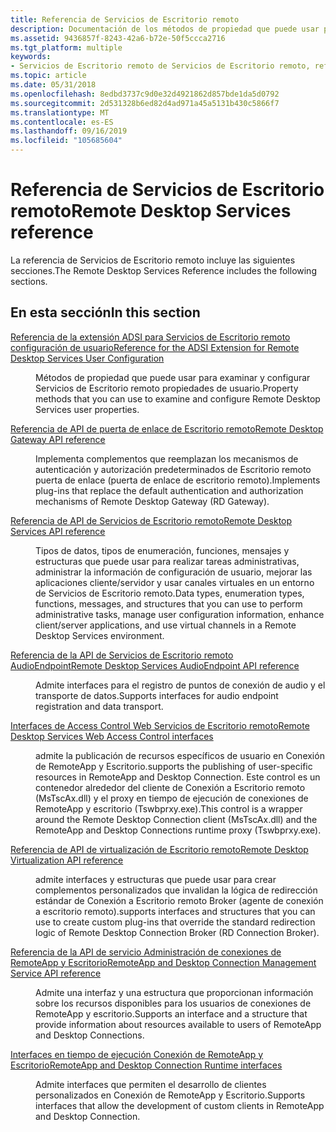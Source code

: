 ```yaml
---
title: Referencia de Servicios de Escritorio remoto
description: Documentación de los métodos de propiedad que puede usar para examinar y configurar Servicios de Escritorio remoto propiedades de usuario. También se documentan las funciones, estructuras y Conexión web a Escritorio remoto las interfaces que admiten scripts. Servicios de Escritorio remoto
ms.assetid: 9436857f-8243-42a6-b72e-50f5ccca2716
ms.tgt_platform: multiple
keywords:
- Servicios de Escritorio remoto de Servicios de Escritorio remoto, referencia
ms.topic: article
ms.date: 05/31/2018
ms.openlocfilehash: 8edbd3737c9d0e32d4921862d857bde1da5d0792
ms.sourcegitcommit: 2d531328b6ed82d4ad971a45a5131b430c5866f7
ms.translationtype: MT
ms.contentlocale: es-ES
ms.lasthandoff: 09/16/2019
ms.locfileid: "105685604"
---
```

# <a name="remote-desktop-services-reference"></a><span data-ttu-id="2d3c9-105">Referencia de Servicios de Escritorio remoto</span><span class="sxs-lookup"><span data-stu-id="2d3c9-105">Remote Desktop Services reference</span></span>

<span data-ttu-id="2d3c9-106">La referencia de Servicios de Escritorio remoto incluye las siguientes secciones.</span><span class="sxs-lookup"><span data-stu-id="2d3c9-106">The Remote Desktop Services Reference includes the following sections.</span></span>

## <a name="in-this-section"></a><span data-ttu-id="2d3c9-107">En esta sección</span><span class="sxs-lookup"><span data-stu-id="2d3c9-107">In this section</span></span>

<dl> <dt>

[<span data-ttu-id="2d3c9-108">Referencia de la extensión ADSI para Servicios de Escritorio remoto configuración de usuario</span><span class="sxs-lookup"><span data-stu-id="2d3c9-108">Reference for the ADSI Extension for Remote Desktop Services User Configuration</span></span>](reference-for-the-adsi-extension-for-terminal-services-user-configuration.md)
</dt> <dd>

<span data-ttu-id="2d3c9-109">Métodos de propiedad que puede usar para examinar y configurar Servicios de Escritorio remoto propiedades de usuario.</span><span class="sxs-lookup"><span data-stu-id="2d3c9-109">Property methods that you can use to examine and configure Remote Desktop Services user properties.</span></span>

</dd> <dt>

[<span data-ttu-id="2d3c9-110">Referencia de API de puerta de enlace de Escritorio remoto</span><span class="sxs-lookup"><span data-stu-id="2d3c9-110">Remote Desktop Gateway API reference</span></span>](remote-desktop-gateway-api-reference.md)
</dt> <dd>

<span data-ttu-id="2d3c9-111">Implementa complementos que reemplazan los mecanismos de autenticación y autorización predeterminados de Escritorio remoto puerta de enlace (puerta de enlace de escritorio remoto).</span><span class="sxs-lookup"><span data-stu-id="2d3c9-111">Implements plug-ins that replace the default authentication and authorization mechanisms of Remote Desktop Gateway (RD Gateway).</span></span>

</dd> <dt>

[<span data-ttu-id="2d3c9-112">Referencia de API de Servicios de Escritorio remoto</span><span class="sxs-lookup"><span data-stu-id="2d3c9-112">Remote Desktop Services API reference</span></span>](terminal-services-api-reference.md)
</dt> <dd>

<span data-ttu-id="2d3c9-113">Tipos de datos, tipos de enumeración, funciones, mensajes y estructuras que puede usar para realizar tareas administrativas, administrar la información de configuración de usuario, mejorar las aplicaciones cliente/servidor y usar canales virtuales en un entorno de Servicios de Escritorio remoto.</span><span class="sxs-lookup"><span data-stu-id="2d3c9-113">Data types, enumeration types, functions, messages, and structures that you can use to perform administrative tasks, manage user configuration information, enhance client/server applications, and use virtual channels in a Remote Desktop Services environment.</span></span>

</dd> <dt>

[<span data-ttu-id="2d3c9-114">Referencia de la API de Servicios de Escritorio remoto AudioEndpoint</span><span class="sxs-lookup"><span data-stu-id="2d3c9-114">Remote Desktop Services AudioEndpoint API reference</span></span>](terminal-services-audioendpoint-api-reference.md)
</dt> <dd>

<span data-ttu-id="2d3c9-115">Admite interfaces para el registro de puntos de conexión de audio y el transporte de datos.</span><span class="sxs-lookup"><span data-stu-id="2d3c9-115">Supports interfaces for audio endpoint registration and data transport.</span></span>

</dd> <dt>

[<span data-ttu-id="2d3c9-116">Interfaces de Access Control Web Servicios de Escritorio remoto</span><span class="sxs-lookup"><span data-stu-id="2d3c9-116">Remote Desktop Services Web Access Control interfaces</span></span>](remote-desktop-services-web-access-control-interfaces.md)
</dt> <dd>

<span data-ttu-id="2d3c9-117">admite la publicación de recursos específicos de usuario en Conexión de RemoteApp y Escritorio.</span><span class="sxs-lookup"><span data-stu-id="2d3c9-117">supports the publishing of user-specific resources in RemoteApp and Desktop Connection.</span></span> <span data-ttu-id="2d3c9-118">Este control es un contenedor alrededor del cliente de Conexión a Escritorio remoto (MsTscAx.dll) y el proxy en tiempo de ejecución de conexiones de RemoteApp y escritorio (Tswbprxy.exe).</span><span class="sxs-lookup"><span data-stu-id="2d3c9-118">This control is a wrapper around the Remote Desktop Connection client (MsTscAx.dll) and the RemoteApp and Desktop Connections runtime proxy (Tswbprxy.exe).</span></span>

</dd> <dt>

[<span data-ttu-id="2d3c9-119">Referencia de API de virtualización de Escritorio remoto</span><span class="sxs-lookup"><span data-stu-id="2d3c9-119">Remote Desktop Virtualization API reference</span></span>](terminal-services-virtualization-api-reference.md)
</dt> <dd>

<span data-ttu-id="2d3c9-120">admite interfaces y estructuras que puede usar para crear complementos personalizados que invalidan la lógica de redirección estándar de Conexión a Escritorio remoto Broker (agente de conexión a escritorio remoto).</span><span class="sxs-lookup"><span data-stu-id="2d3c9-120">supports interfaces and structures that you can use to create custom plug-ins that override the standard redirection logic of Remote Desktop Connection Broker (RD Connection Broker).</span></span>

</dd> <dt>

[<span data-ttu-id="2d3c9-121">Referencia de la API de servicio Administración de conexiones de RemoteApp y Escritorio</span><span class="sxs-lookup"><span data-stu-id="2d3c9-121">RemoteApp and Desktop Connection Management Service API reference</span></span>](centralized-publishing-api-reference.md)
</dt> <dd>

<span data-ttu-id="2d3c9-122">Admite una interfaz y una estructura que proporcionan información sobre los recursos disponibles para los usuarios de conexiones de RemoteApp y escritorio.</span><span class="sxs-lookup"><span data-stu-id="2d3c9-122">Supports an interface and a structure that provide information about resources available to users of RemoteApp and Desktop Connections.</span></span>

</dd> <dt>

[<span data-ttu-id="2d3c9-123">Interfaces en tiempo de ejecución Conexión de RemoteApp y Escritorio</span><span class="sxs-lookup"><span data-stu-id="2d3c9-123">RemoteApp and Desktop Connection Runtime interfaces</span></span>](remoteapp-and-desktop-connection-runtime-interfaces.md)
</dt> <dd>

<span data-ttu-id="2d3c9-124">Admite interfaces que permiten el desarrollo de clientes personalizados en Conexión de RemoteApp y Escritorio.</span><span class="sxs-lookup"><span data-stu-id="2d3c9-124">Supports interfaces that allow the development of custom clients in RemoteApp and Desktop Connection.</span></span>

</dd> </dl>

 

 




